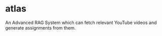 # atlas
An Advanced RAG System which can fetch relevant YouTube videos and generate assignments from them.
